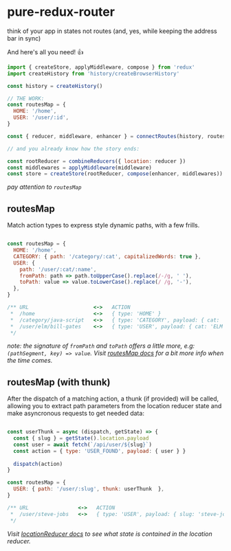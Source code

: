 # pure-redux-router

think of your app in states not routes (and, yes, while keeping the address bar in sync)

And here's all you need! :+1:
```javascript
import { createStore, applyMiddleware, compose } from 'redux'
import createHistory from 'history/createBrowserHistory'

const history = createHistory()

// THE WORK:
const routesMap = { 
  HOME: '/home',
  USER: '/user/:id',
}

const { reducer, middleware, enhancer } = connectRoutes(history, routesMap)

// and you already know how the story ends:

const rootReducer = combineReducers({ location: reducer })
const middlewares = applyMiddleware(middleware)
const store = createStore(rootReducer, compose(enhancer, middlewares))
```
*pay attention to `routesMap`*


## routesMap

Match action types to express style dynamic paths, with a few frills.
```javascript

const routesMap = {
  HOME: '/home',
  CATEGORY: { path: '/category/:cat', capitalizedWords: true },
  USER: { 
    path: '/user/:cat/:name',
    fromPath: path => path.toUpperCase().replace(/-/g, ' '),
    toPath: value => value.toLowerCase().replace(/ /g, '-'),
  },
}

/** URL                     <->   ACTION 
 *  /home                   <->   { type: 'HOME' }
 *  /category/java-script   <->   { type: 'CATEGORY', payload: { cat: 'Java Script' } }
 *  /user/elm/bill-gates    <->   { type: 'USER', payload: { cat: 'ELM', name: 'BILL GATES' } }
 */
```
*note: the signature of `fromPath` and `toPath` offers a little more, e.g: `(pathSegment, key) => value`. Visit [routesMap docs](http://github.com/faceyspacey/pure-redux-router/docs/routesMap) for a bit more info when the time comes.*


## routesMap (with thunk)
After the dispatch of a matching action, a thunk (if provided) will be called, allowing you to extract path parameters from the location reducer state and make asyncronous requests to get needed data:
```javascript

const userThunk = async (dispatch, getState) => {
  const { slug } = getState().location.payload
  const user = await fetch(`/api/user/${slug}`)
  const action = { type: 'USER_FOUND', payload: { user } }
  
  dispatch(action)
}

const routesMap = {
  USER: { path: '/user/:slug', thunk: userThunk  },
}

/** URL                <->   ACTION 
 *  /user/steve-jobs   <->   { type: 'USER', payload: { slug: 'steve-jobs' } }
 */
```
*Visit [locationReducer docs](http://github.com/faceyspacey/pure-redux-router/docs/locationReducer) to see what state is contained in the location reducer.*
